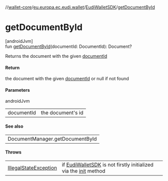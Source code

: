 //[wallet-core](../../../index.md)/[eu.europa.ec.eudi.wallet](../index.md)/[EudiWalletSDK](index.md)/[getDocumentById](get-document-by-id.md)

# getDocumentById

[androidJvm]\
fun [getDocumentById](get-document-by-id.md)(documentId: DocumentId): Document?

Returns the document with the given [documentId](get-document-by-id.md)

#### Return

the document with the given [documentId](get-document-by-id.md) or null if not found

#### Parameters

androidJvm

| | |
|---|---|
| documentId | the document's id |

#### See also

| |
|---|
| DocumentManager.getDocumentById |

#### Throws

| | |
|---|---|
| [IllegalStateException](https://kotlinlang.org/api/latest/jvm/stdlib/kotlin/-illegal-state-exception/index.html) | if [EudiWalletSDK](index.md) is not firstly initialized via the [init](init.md) method |
